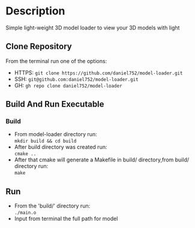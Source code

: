 # Description
Simple light-weight 3D model loader to view your 3D models with light

## Clone Repository
From the terminal run one of the options:<br>
- HTTPS: ``git clone https://github.com/daniel752/model-loader.git``<br>
- SSH: ``git@github.com:daniel752/model-loader.git``
- GH: ``gh repo clone daniel752/model-loader``

## Build And Run Executable
### Build
- From model-loader directory run: <br>
``mkdir build && cd build``<br>
- After build directory was created run:<br>
``cmake ..``<br>
- After that cmake will generate a Makefile in build/ directory,from build/ directory run:<br>
 ``make``<br>
## Run
- From the 'build/' directory run:<br>
``./main.o``
- Input from terminal the full path for model
